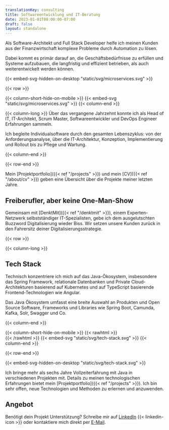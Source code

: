 ```yaml
---
translationKey: consulting
title: Softwareentwicklung und IT-Beratung
date: 2023-01-01T08:00:00-07:00
draft: false
layout: standalone
---
```


Als Software-Architekt und Full Stack Developer helfe ich meinen Kunden aus der Finanzwirtschaft komplexe Probleme durch Automation zu lösen. 

Dabei kommt es primär darauf an, die Geschäftsbedürfnisse zu erfüllen und Systeme aufzubauen, die langfristig und effizient betrieben, als auch weiterentwickelt werden können.

{{< embed-svg-hidden-on-desktop "static/svg/microservices.svg" >}}

{{< row >}}

{{< column-short-hide-on-mobile >}}
{{< embed-svg "static/svg/microservices.svg" >}}
{{< column-end >}}

{{< column-long >}}
Über das vergangene Jahrzehnt konnte ich als Head of IT, IT-Architekt, Scrum Master, Softwareentwickler und DevOps Engineer Erfahrungen sammeln.

Ich begleite Individualsoftware durch den gesamten Lebenszyklus: von der Anforderungsanalyse, über die IT-Architektur, Konzeption, Implementierung und Rollout bis zu Pflege und Wartung.

{{< column-end >}}

{{< row-end >}}

Mein [Projektportfolio]({{< ref "/projects" >}}) und mein [CV]({{< ref "/about/cv" >}}) geben eine Übersicht über die Projekte meiner letzten Jahre.

## Freiberufler, aber keine One-Man-Show
Gemeinsam mit [DenktMit]({{< ref "/denktmit" >}}), einem Experten-Netzwerk selbstständiger IT-Spezialisten, gebe ich dem ausgelutschten Buzzword Digitalisierung wieder Biss. Wir setzen unsere Kunden zurück in den Fahrersitz deiner Digitalisierungsstrategie.


{{< row >}}

{{< column-long >}}

## Tech Stack

Technisch konzentriere ich mich auf das Java-Ökosystem, insbesondere das Spring Framework, relationale Datenbanken und Private Cloud-Architekturen basierend auf Kubernetes und auf TypeScript basierende Frontend-Technologien wie Angular.

Das Java Ökosystem umfasst eine breite Auswahl an Produkten und Open Source Software, Frameworks und Libraries wie Spring Boot, Camunda, Kafka, Solr, Swagger und Co.

{{< column-end >}}

{{< column-short-hide-on-mobile >}}
{{< rawhtml >}} <br>{{< /rawhtml >}}
{{< embed-svg "static/svg/tech-stack.svg" >}}
{{< column-end >}}

{{< row-end >}}

{{< embed-svg-hidden-on-desktop "static/svg/tech-stack.svg" >}}

Ich bringe mehr als sechs Jahre Vollzeiterfahrung mit Java in verschiedenen Projekten mit. Details zu meinen technologischen Erfahrungen bietet mein [Projektportfolio]({{< ref "/projects" >}}).
Ich bin sehr offen, neue Technologien und Methoden zu erlernen und anzuwenden.


## Angebot
Benötigt dein Projekt Unterstützung? Schreibe mir auf [LinkedIn](https://www.linkedin.com/in/dmalolepszy) {{< linkedin-icon >}}&nbsp;oder kontaktiere mich direkt per [E-Mail](mailto:kontakt@dmalo.de).

